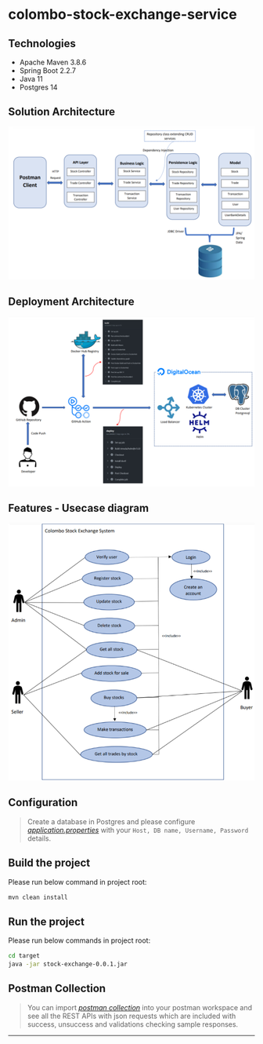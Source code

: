 # colombo-stock-exchange-service

## Technologies
- Apache Maven 3.8.6
- Spring Boot 2.2.7
- Java 11
- Postgres 14

## Solution Architecture
![Solution archi](img/SolutionArchi.png)

## Deployment Architecture
![Solution archi](img/DeploymentArchi.png)

## Features - Usecase diagram
![Solution archi](img/Usecase.png)

## Configuration

> Create a database in Postgres and please configure [_application.properties_](src/main/resources/application.properties) with your `Host, DB name, Username, Password` details.

## Build the project

Please run below command in project root:

```sh
mvn clean install
```

## Run the project

Please run below commands in project root:

```sh
cd target
java -jar stock-exchange-0.0.1.jar
```

## Postman Collection

> You can import [_postman collection_](postman_collection/colombo-stock-exchange.postman_collection.json) into your postman workspace and see all the REST APIs with json requests which are included with success, unsuccess and validations checking sample responses.

----------
